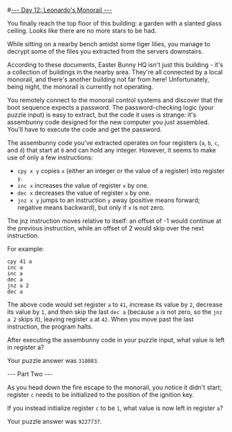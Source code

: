 #[--- Day 12: Leonardo's Monorail ---](http://adventofcode.com/2016/day/12)

You finally reach the top floor of this building: a garden with a slanted glass ceiling. Looks like there are no more stars to be had.

While sitting on a nearby bench amidst some tiger lilies, you manage to decrypt some of the files you extracted from the servers downstairs.

According to these documents, Easter Bunny HQ isn't just this building - it's a collection of buildings in the nearby area. They're all connected by a local monorail, and there's another building not far from here! Unfortunately, being night, the monorail is currently not operating.

You remotely connect to the monorail control systems and discover that the boot sequence expects a password. The password-checking logic (your puzzle input) is easy to extract, but the code it uses is strange: it's assembunny code designed for the new computer you just assembled. You'll have to execute the code and get the password.

The assembunny code you've extracted operates on four registers (``a``, ``b``, ``c``, and ``d``) that start at ``0`` and can hold any integer. However, it seems to make use of only a few instructions:

- ``cpy x y`` copies ``x`` (either an integer or the value of a register) into register ``y``.  
- ``inc x`` increases the value of register ``x`` by one.  
- ``dec x`` decreases the value of register ``x`` by one.  
- ``jnz x y`` jumps to an instruction ``y`` away (positive means forward; negative means backward), but only if ``x`` is not zero.  

The jnz instruction moves relative to itself: an offset of -1 would continue at the previous instruction, while an offset of 2 would skip over the next instruction.  

For example:  

``cpy 41 a``   
``inc a``  
``inc a``  
``dec a``  
``jnz a 2``  
``dec a``  

The above code would set register ``a`` to ``41``, increase its value by ``2``, decrease its value by ``1``, and then skip the last ``dec a`` (because ``a`` is not zero, so the ``jnz a 2`` skips it), leaving register ``a`` at ``42``. When you move past the last instruction, the program halts.

After executing the assembunny code in your puzzle input, what value is left in register a?

Your puzzle answer was ``318083``.

--- Part Two ---

As you head down the fire escape to the monorail, you notice it didn't start; register ``c`` needs to be initialized to the position of the ignition key.

If you instead initialize register ``c`` to be ``1``, what value is now left in register ``a``?

Your puzzle answer was ``9227737``.
